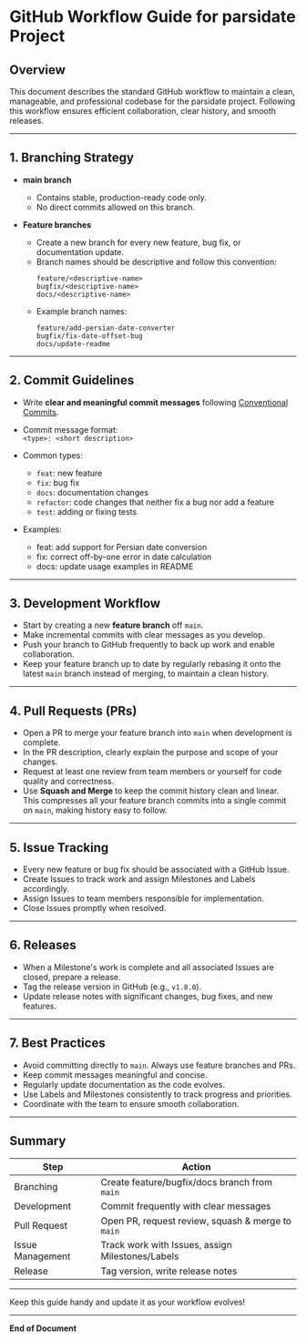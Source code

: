 # GitHub Workflow Guide for parsidate Project

## Overview
This document describes the standard GitHub workflow to maintain a clean, manageable, and professional codebase for the parsidate project. Following this workflow ensures efficient collaboration, clear history, and smooth releases.

---

## 1. Branching Strategy

- **main branch**  
  - Contains stable, production-ready code only.  
  - No direct commits allowed on this branch.

- **Feature branches**  
  - Create a new branch for every new feature, bug fix, or documentation update.  
  - Branch names should be descriptive and follow this convention:  
    ```
    feature/<descriptive-name>
    bugfix/<descriptive-name>
    docs/<descriptive-name>
    ```
  - Example branch names:  
    ```
    feature/add-persian-date-converter
    bugfix/fix-date-offset-bug
    docs/update-readme
    ```

---

## 2. Commit Guidelines

- Write **clear and meaningful commit messages** following [Conventional Commits](https://www.conventionalcommits.org/en/v1.0.0/).  
- Commit message format:  
  `<type>: <short description>`

- Common types:  
  - `feat`: new feature  
  - `fix`: bug fix  
  - `docs`: documentation changes  
  - `refactor`: code changes that neither fix a bug nor add a feature  
  - `test`: adding or fixing tests

- Examples:  
  - feat: add support for Persian date conversion  
  - fix: correct off-by-one error in date calculation  
  - docs: update usage examples in README

---

## 3. Development Workflow

- Start by creating a new **feature branch** off `main`.  
- Make incremental commits with clear messages as you develop.  
- Push your branch to GitHub frequently to back up work and enable collaboration.  
- Keep your feature branch up to date by regularly rebasing it onto the latest `main` branch instead of merging, to maintain a clean history.

---

## 4. Pull Requests (PRs)

- Open a PR to merge your feature branch into `main` when development is complete.  
- In the PR description, clearly explain the purpose and scope of your changes.  
- Request at least one review from team members or yourself for code quality and correctness.  
- Use **Squash and Merge** to keep the commit history clean and linear.  
  This compresses all your feature branch commits into a single commit on `main`, making history easy to follow.

---

## 5. Issue Tracking

- Every new feature or bug fix should be associated with a GitHub Issue.  
- Create Issues to track work and assign Milestones and Labels accordingly.  
- Assign Issues to team members responsible for implementation.  
- Close Issues promptly when resolved.

---

## 6. Releases

- When a Milestone's work is complete and all associated Issues are closed, prepare a release.  
- Tag the release version in GitHub (e.g., `v1.8.0`).  
- Update release notes with significant changes, bug fixes, and new features.

---

## 7. Best Practices

- Avoid committing directly to `main`. Always use feature branches and PRs.  
- Keep commit messages meaningful and concise.  
- Regularly update documentation as the code evolves.  
- Use Labels and Milestones consistently to track progress and priorities.  
- Coordinate with the team to ensure smooth collaboration.

---

## Summary

| Step            | Action                                            |
|-----------------|--------------------------------------------------|
| Branching       | Create feature/bugfix/docs branch from `main`    |
| Development     | Commit frequently with clear messages             |
| Pull Request    | Open PR, request review, squash & merge to `main`|
| Issue Management| Track work with Issues, assign Milestones/Labels  |
| Release         | Tag version, write release notes                   |

---

Keep this guide handy and update it as your workflow evolves!

---

**End of Document**
